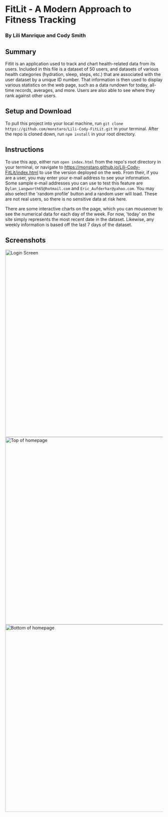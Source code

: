 # FitLit - A Modern Approach to Fitness Tracking
### By Lili Manrique and Cody Smith


## Summary
Fitlit is an application used to track and chart health-related data from its users. Included in this file is a dataset of 50 users, and datasets of various health categories (hydration, sleep, steps, etc.) that are associated with the user dataset by a unique ID number. That information is then used to display various statistics on the web page, such as a data rundown for today, all-time records, averages, and more. Users are also able to see where they rank against other users.  


## Setup and Download
To pull this project into your local machine, run `git clone https://github.com/monstaro/Lili-Cody-FitLit.git` in your terminal. After the repo is cloned down, run `npm install` in your root directory. 

## Instructions
To use this app, either run `open index.html` from the repo's root directory in your terminal, or navigate to https://monstaro.github.io/Lili-Cody-FitLit/index.html to use the version deployed on the web. 
From their, if you are a user, you may enter your e-mail address to see your information. Some sample e-mail addresses you can use to test this feature are `Dylan_Langworth65@hotmail.com` and `Eric_Aufderhar@yahoo.com`. You may also select the 'random profile' button and a random user will load. These are not real users, so there is no sensitive data at risk here. 

There are some interactive charts on the page, which you can mouseover to see the numerical data for each day of the week.
For now, 'today' on the site simply represents the most recent date in the dataset. Likewise, any weekly information is based off the last 7 days of the dataset. 

## Screenshots

<img width="600" alt="Login Screen" src="https://user-images.githubusercontent.com/32964891/74378877-f560ef00-4da3-11ea-83c0-f82cb3a0fc86.png">
<img width="600" alt="Top of homepage" src="https://user-images.githubusercontent.com/32964891/74378953-1a556200-4da4-11ea-813c-e7799602ed3d.png">
<img width="600" alt="Bottom of homepage" src="https://user-images.githubusercontent.com/32964891/74378997-2b05d800-4da4-11ea-82bc-5bd9b8da403f.png">
